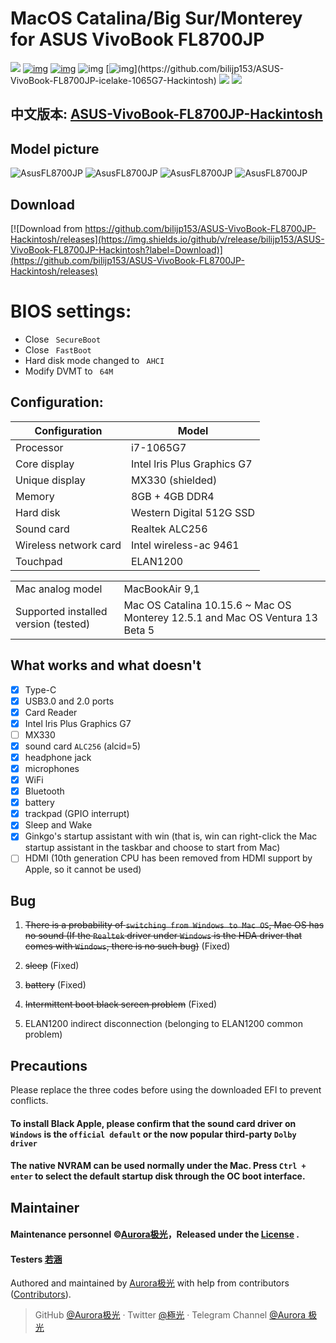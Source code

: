 # MacOS Catalina/Big Sur/Monterey for ASUS VivoBook FL8700JP

[![](https://img.shields.io/badge/repositories-Aurora极光-informational?style=flat&logo=github&logoColor=white&color=9debeb)](https://github.com/bilijp153?tab=repositories)
[![img](https://img.shields.io/github/stars/bilijp153/ASUS-VivoBook-FL8700JP-icelake-1065G7-Hackintosh.svg?color=ff69b4&label=tarts&logoColor=ff69b4&style=social)](https://github.com/bilijp153/ASUS-VivoBook-FL8700JP-icelake-1065G7-Hackintosh) [![img](https://img.shields.io/github/followers/bilijp153.svg?label=followers&logoColor=success&style=social)](https://github.com/bilijp153/ASUS-VivoBook-FL8700JP-icelake-1065G7-Hackintosh) ![img](https://img.shields.io/github/contributors/bilijp153/ASUS-VivoBook-FL8700JP-icelake-1065G7-Hackintosh.svg?]) [![img](https://img.shields.io/github/last-commit/bilijp153/ASUS-VivoBook-FL8700JP-icelake-1065G7-Hackintosh.svg?)](https://github.com/bilijp153/ASUS-VivoBook-FL8700JP-icelake-1065G7-Hackintosh)
[![](https://img.shields.io/badge/Telegram-Aurora极光-informational?style=flat&logo=telegram&logoColor=white&color=5fb659)](https://t.me/Aurora_5223)
[![](https://img.shields.io/badge/Twitter-極光-informational?style=flat&logo=twitter&logoColor=white&color=5fb659)](https://twitter.com/Aurora_jp123)



## 中文版本: [ASUS-VivoBook-FL8700JP-Hackintosh](README.md) 



## Model picture

![AsusFL8700JP](https://github.com/bilijp153/ASUS-VivoBook-FL8700JP-icelake-1065G7-Hackintosh/blob/main/机型效果图/computer3.jpg)
![AsusFL8700JP](https://github.com/bilijp153/ASUS-VivoBook-FL8700JP-icelake-1065G7-Hackintosh/blob/main/机型效果图/computer.png)
![AsusFL8700JP](https://github.com/bilijp153/ASUS-VivoBook-FL8700JP-icelake-1065G7-Hackintosh/blob/main/机型效果图/computer2.png)
![AsusFL8700JP](https://github.com/bilijp153/ASUS-VivoBook-FL8700JP-icelake-1065G7-Hackintosh/blob/main/机型效果图/computer1.png)

## Download

[![Download from https://github.com/bilijp153/ASUS-VivoBook-FL8700JP-Hackintosh/releases](https://img.shields.io/github/v/release/bilijp153/ASUS-VivoBook-FL8700JP-Hackintosh?label=Download)](https://github.com/bilijp153/ASUS-VivoBook-FL8700JP-Hackintosh/releases)

# BIOS settings:
- Close ` SecureBoot`
- Close ` FastBoot`
- Hard disk mode changed to ` AHCI`
- Modify DVMT to ` 64M`
## Configuration:
|Configuration | Model|
|--------------|-----------------------------|
|Processor | i7-1065G7|
|Core display | Intel lris Plus Graphics G7|
|Unique display | MX330 (shielded)|
|Memory | 8GB + 4GB DDR4|
|Hard disk | Western Digital 512G SSD|
|Sound card | Realtek ALC256|
|Wireless network card | Intel wireless-ac 9461|
|   Touchpad     |        ELAN1200      |

|             |                           |
|--------------|-----------------------------|
|Mac analog model | MacBookAir 9,1|
|Supported installed version (tested) | Mac OS Catalina 10.15.6 ~ Mac OS Monterey 12.5.1 and Mac OS Ventura 13 Beta 5|
## What works and what doesn't
- [x] Type-C
- [x] USB3.0 and 2.0 ports
- [x] Card Reader
- [x] Intel lris Plus Graphics G7
- [ ] MX330
- [x] sound card `ALC256` (alcid=5)
- [x] headphone jack
- [x] microphones
- [x] WiFi
- [X] Bluetooth
- [x] battery
- [x] trackpad (GPIO interrupt)
- [x] Sleep and Wake
- [x] Ginkgo's startup assistant with win (that is, win can right-click the Mac startup assistant in the taskbar and choose to start from Mac)
- [ ] HDMI (10th generation CPU has been removed from HDMI support by Apple, so it cannot be used)

## Bug
1. ~~There is a probability of `switching from Windows to Mac OS`, Mac OS has no sound (If the `Realtek` driver under `Windows` is the HDA driver that comes with `Windows`, there is no such bug)~~ (Fixed)

2. ~~sleep~~ (Fixed)

3. ~~battery~~ (Fixed)

4. ~~Intermittent boot black screen problem~~ (Fixed)

5. ELAN1200 indirect disconnection (belonging to ELAN1200 common problem)

## Precautions
Please replace the three codes before using the downloaded EFI to prevent conflicts.

#### To install Black Apple, please confirm that the sound card driver on `Windows` is the `official default` or the now popular third-party `Dolby driver`

#### The native NVRAM can be used normally under the Mac. Press `Ctrl + enter` to select the default startup disk through the OC boot interface.


## Maintainer
#### Maintenance personnel ©[Aurora极光](https://github.com/bilijp153)，Released under the [License](./License) .<br>
#### Testers                [若涵](https://github.com/catlingyun)
Authored and maintained by [Aurora极光](https://github.com/bilijp153) with help from contributors ([Contributors]([https://github.com/Miracle-Sakuno/Asus-VivoBook-X509FB-Hackintosh/graphs/contributors](https://github.com/bilijp153/ASUS-VivoBook-FL8700JP-icelake-1065G7-Hackintosh/graphs/contributors))).

   > GitHub [@Aurora极光](https://github.com/bilijp153) · Twitter [@極光](https://twitter.com/Aurora_jp123) · Telegram Channel [@Aurora 极光](https://t.me/Aurora_5223)
